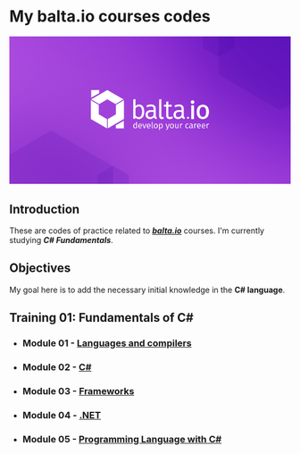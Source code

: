 # My balta.io courses codes

<img src="course-01\img\balta.io_logo.png"/>

## Introduction

These are codes of practice related to <a href="https://balta.io/">***balta.io***</a> courses. I'm currently studying <a heref="https://balta.io/cursos/fundamentos-csharp">***C# Fundamentals***</a>.

## Objectives

My goal here is to add the necessary initial knowledge in the **C# language**.

## Training 01: Fundamentals of C#
 
- ### Module 01 - [Languages and compilers](./course-01/module-01)
- ### Module 02 - [C#](./course-01/module-02)
- ### Module 03 - [Frameworks](./course-01/module-03)
- ### Module 04 - [.NET](./course-01/module-04)
- ### Module 05 - [Programming Language with C#](./course-01/module-05)
